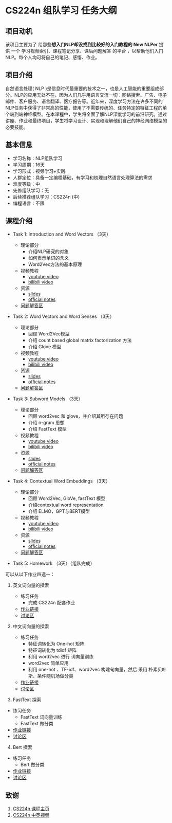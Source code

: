 # CS224n 组队学习 任务大纲 

## 项目动机

该项目主要为了 给那些**想入门NLP却没找到比较好的入门教程的 New NLPer** 提供 一个 学习视频索引、课程笔记分享、课后问题解答 的平台 ，以帮助他们入门 NLP。每个人均可将自己的笔记、感悟、作业。

## 项目介绍

自然语言处理( NLP )是信息时代最重要的技术之一，也是人工智能的重要组成部分。NLP的应用无处不在，因为人们几乎用语言交流一切：网络搜索、广告、电子邮件、客户服务、语言翻译、医疗报告等。近年来，深度学习方法在许多不同的NLP任务中获得了非常高的性能，使用了不需要传统的、任务特定的特征工程的单个端到端神经模型。在本课程中，学生将全面了解NLP深度学习的前沿研究。通过讲座、作业和最终项目，学生将学习设计、实现和理解他们自己的神经网络模型的必要技能。

## 基本信息

- 学习名称：NLP组队学习
- 学习周期：16天
- 学习形式：视频学习+实践
- 人群定位：具备一定编程基础，有学习和梳理自然语言处理算法的需求
- 难度等级：中
- 先修组队学习：无
- 后续推荐组队学习：CS224n (中)
- 编程语言：不限

## 课程介绍

- Task 1: Introduction and Word Vectors （3天）
  - 理论部分
    - 介绍NLP研究的对象
    - 如何表示单词的含义
    - Word2Vec方法的基本原理
  - 视频教程
    - [youtube video](https://www.youtube.com/watch?v=8rXD5-xhemo)
    - [bilibili video](https://www.bilibili.com/video/BV1s4411N7fC?p=1) 
  - 资源
    - [slides](Lecture/Lecture1/slides/) 
    - [official notes](Lecture/Lecture1/official_notes/)
  - [问题解答区](https://github.com/km1994/Datawhale_NLP_CS224n/issues/1)
  
- Task 2: Word Vectors and Word Senses （3天）
  - 理论部分
    - 回顾 Word2Vec模型
    - 介绍 count based global matrix factorization 方法
    - 介绍 GloVe 模型
  - 视频教程
    - [youtube video](https://www.youtube.com/watch?v=kEMJRjEdNzM&list=PLoROMvodv4rOhcuXMZkNm7j3fVwBBY42z&index=2)
    - [bilibili video](https://www.bilibili.com/video/BV1s4411N7fC?p=2)
  - 资源
    - [slides](Lecture/Lecture2/slides/) 
    - [official notes](Lecture/Lecture2/official_notes/)
  - [问题解答区](https://github.com/km1994/Datawhale_NLP_CS224n/issues/2)
  
- Task 3: Subword Models （3天）
  - 理论部分
    - 回顾 word2vec 和 glove，并介绍其所存在问题
    - 介绍 n-gram 思想
    - 介绍 FastText 模型
  - 视频教程
    - [youtube video](https://www.youtube.com/watch?v=9oTHFx0Gg3Q&list=PLoROMvodv4rOhcuXMZkNm7j3fVwBBY42z&index=12)
    - [bilibili video](https://www.bilibili.com/video/BV1s4411N7fC?p=12)
  - 资源
    - [slides](Lecture/Lecture12/slides/) 
    - [official notes](Lecture/Lecture12/official_notes/) 
  - [问题解答区](https://github.com/km1994/Datawhale_NLP_CS224n/issues/12)

- Task 4: Contextual Word Embeddings  （3天）
  - 理论部分
    - 回顾 Word2Vec, GloVe, fastText 模型
    - 介绍contextual word representation
    - 介绍 ELMO，GPT与BERT模型
  - 视频教程
    - [youtube video](https://www.youtube.com/watch?v=kEMJRjEdNzM&list=PLoROMvodv4rOhcuXMZkNm7j3fVwBBY42z&index=13)
    - [bilibili video](https://www.bilibili.com/video/BV1s4411N7fC?p=13)
  - 资源
    - [slides](Lecture/Lecture13/slides/) 
    - [official notes](Lecture/Lecture14/official_notes/)
  - [问题解答区](https://github.com/km1994/Datawhale_NLP_CS224n/issues/13)

- Task 5: Homework （3天）（组队完成）

可以从以下作业四选一：

1. 英文词向量的探索
   - 练习任务
     - 完成 CS224n 配套作业
   - [作业链接](Assignments/official/homework1/en/)
   - [讨论区](https://github.com/km1994/Datawhale_NLP_CS224n/issues/21)
   
2. 中文词向量的探索
   - 练习任务
     - 特征词转化为 One-hot 矩阵
     - 特征词转化为 tdidf 矩阵
     - 利用 word2vec 进行 词向量训练
     - word2vec 简单应用
     - 利用 one-hot 、TF-idf、word2vec 构建句向量，然后 采用 朴素贝叶斯、条件随机场做分类
   - [作业链接](Assignments/official/homework1/zh/)
   - [讨论区](https://github.com/km1994/Datawhale_NLP_CS224n/issues/21) 
  
3. FastText 探索
  - 练习任务
     - FastText 词向量训练
     - FastText 做分类
  - [作业链接](Assignments/official/homework1/FastText/)
  - [讨论区](https://github.com/km1994/Datawhale_NLP_CS224n/issues/21) 

4. Bert 探索
  - 练习任务
     - Bert 做分类
  - [作业链接](Assignments/official/homework1/Bert/)
  - [讨论区](https://github.com/km1994/Datawhale_NLP_CS224n/issues/21) 

## 致谢

1. [CS224n 课程主页](http://web.stanford.edu/class/cs224n/index.html)
2. [CS224n 中英视频](https://www.bilibili.com/video/BV1s4411N7fC)
  